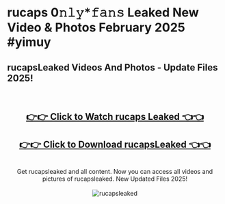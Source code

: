# rucaps 0𝚗𝚕𝚢*𝚏𝚊𝚗𝚜 Leaked New Video & Photos February 2025 #yimuy

<h2>rucapsLeaked Videos And Photos - Update Files 2025!</h2>
<br>
<div align="center">
<h2><a href="https://mediaupload.pro?title=rucaps&ref=11F" rel="nofollow">👉👉 Click to Watch rucaps Leaked 👈👈</a></h2>
<h2><a href="https://mediaupload.pro?title=rucaps&ref=11F" rel="nofollow">👉👉 Click to Download rucapsLeaked 👈👈</a></h2>
<br>
Get rucapsleaked and all content. Now you can access all videos and pictures of rucapsleaked. New Updated Files 2025!
<br>
<br>
<a href="https://mediaupload.pro?title=rucaps&ref=11F" rel="nofollow" data-target="animated-image.originalLink"><img src="https://i.ibb.co/Gkj2r4b/banner.png" alt="rucapsleaked" style="max-width: 100%; display: inline-block;" data-target="animated-image.originalImage"></a>
</div>
<br>

